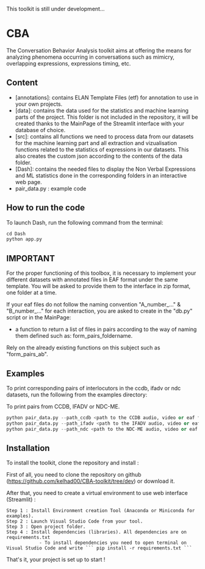 This toolkit is still under development...


# CBA
The Conversation Behavior Analysis toolkit aims at offering the means for analyzing phenomena occurring in conversations such as mimicry, overlapping expressions, expressions timing, etc.


## Content

* [annotations]: contains ELAN Template Files (etf) for annotation to use in your own projects.
* [data]: contains the data used for the statistics and machine learning parts of the project. This folder is not included in the repository, it will be created thanks to the MainPage of the Streamlit interface with your database of choice.
* [src]: contains all functions we need to process data from our datasets for the machine learning part and all extraction and vizualisation functions related to the statistics of expressions in our datasets. This also creates the custom json according to the contents of the data folder.
* [Dash]: contains the needed files to display the Non Verbal Expressions and ML statistics done in the corresponding folders in an interactive web page.
* pair_data.py : example code

## How to run the code 

To launch Dash, run the following command from the terminal:
```python
cd Dash
python app.py
```

## IMPORTANT

For the proper functioning of this toolbox, it is necessary to implement your different datasets with annotated files in EAF format under the same template. You will be asked to provide them to the interface in zip format, one folder at a time.

If your eaf files do not follow the naming convention "A_number_..." & "B_number_..." for each interaction, you are asked to create in the "db.py" script or in the MainPage:
* a function to return a list of files in pairs according to the way of naming them defined such as: form_pairs_foldername.

Rely on the already existing functions on this subject such as "form_pairs_ab".

## Examples

To print corresponding pairs of interlocutors in the ccdb, ifadv or ndc datasets, run the following from the examples directory:

To print pairs from CCDB, IFADV or NDC-ME.
```python
python pair_data.py --path_ccdb <path to the CCDB audio, video or eaf files>
python pair_data.py --path_ifadv <path to the IFADV audio, video or eaf files>
python pair_data.py --path_ndc <path to the NDC-ME audio, video or eaf files>

```
## Installation

To install the toolkit, clone the repository and install : 

First of all, you need to clone the repository on github (https://github.com/kelhad00/CBA-toolkit/tree/dev) or download it.

After that, you need to create a virtual environment to use web interface (Streamlit) :

    Step 1 : Install Environment creation Tool (Anaconda or Miniconda for examples).
    Step 2 : Launch Visual Studio Code from your tool.
    Step 3 : Open project folder.
    Step 4 : Install dependencies (libraries). All dependencies are on requirements.txt
                - To install dependencies you need to open terminal on Visual Studio Code and write ``` pip install -r requirements.txt ``` 

That's it, your project is set up to start !